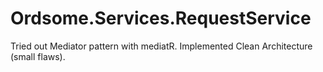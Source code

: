 # Ordsome.Services.RequestService

Tried out Mediator pattern with mediatR. Implemented Clean Architecture (small flaws).
